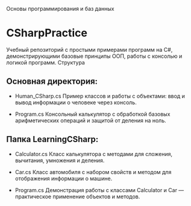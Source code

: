 Основы программирования
и баз данных


#   CSharpPractice

Учебный репозиторий с простыми примерами программ на C#, демонстрирующими базовые принципы ООП, работы с консолью и логикой программ.
Структура
##   Основная директория:

-    Human_CSharp.cs
    Пример классов и работы с объектами: ввод и вывод информации о человеке через консоль.

-    Program.cs
    Консольный калькулятор с обработкой базовых арифметических операций и защитой от деления на ноль.

##   Папка LearningCSharp:

-    Calculator.cs
    Класс калькулятора с методами для сложения, вычитания, умножения и деления.

-    Car.cs
    Класс автомобиля с набором свойств и методом для отображения информации о машине.

-    Program.cs
    Демонстрация работы с классами Calculator и Car — практическое применение объектов и методов.

